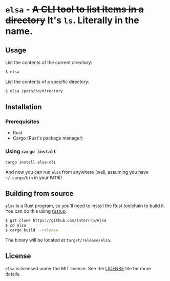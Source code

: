 # `elsa` - ~~A CLI tool to list items in a directory~~ It's `ls`. Literally in the name.

## Usage

List the contents of the current directory:

```bash
$ elsa
```

List the contents of a specific directory:

```bash
$ elsa /path/to/directory
```

## Installation

### Prerequisites

- Rust
- Cargo (Rust's package manager)

### Using `cargo install`

```bash
cargo install elsa-cli
```

And now you can run `elsa` from anywhere (well, assuming you have `~/.cargo/bin`
in your `PATH`)!

## Building from source

`elsa` is a Rust program, so you'll need to install the Rust toolchain to build
it. You can do this using [rustup](https://rustup.rs/).

```bash
$ git clone https://github.com/interrrp/elsa
$ cd elsa
$ cargo build --release
```

The binary will be located at `target/release/elsa`.

## License

`elsa` is licensed under the MIT license. See the [LICENSE](LICENSE) file for
more details.
